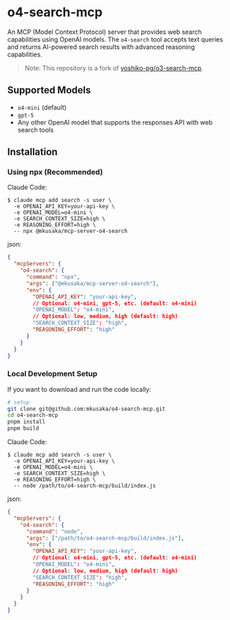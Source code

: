 # o4-search-mcp

An MCP (Model Context Protocol) server that provides web search capabilities using OpenAI models. The `o4-search` tool accepts text queries and returns AI-powered search results with advanced reasoning capabilities.

> Note: This repository is a fork of [yoshiko-pg/o3-search-mcp](https://github.com/yoshiko-pg/o3-search-mcp).

## Supported Models

- `o4-mini` (default)
- `gpt-5`
- Any other OpenAI model that supports the responses API with web search tools

## Installation

### Using npx (Recommended)

Claude Code:

```
$ claude mcp add search -s user \
  -e OPENAI_API_KEY=your-api-key \
  -e OPENAI_MODEL=o4-mini \
  -e SEARCH_CONTEXT_SIZE=high \
  -e REASONING_EFFORT=high \
  -- npx @mkusaka/mcp-server-o4-search
```

json:

```json
{
  "mcpServers": {
    "o4-search": {
      "command": "npx",
      "args": ["@mkusaka/mcp-server-o4-search"],
      "env": {
        "OPENAI_API_KEY": "your-api-key",
        // Optional: o4-mini, gpt-5, etc. (default: o4-mini)
        "OPENAI_MODEL": "o4-mini",
        // Optional: low, medium, high (default: high)
        "SEARCH_CONTEXT_SIZE": "high",
        "REASONING_EFFORT": "high"
      }
    }
  }
}
```

### Local Development Setup

If you want to download and run the code locally:

   ```bash
   # setup
   git clone git@github.com:mkusaka/o4-search-mcp.git
   cd o4-search-mcp
   pnpm install
   pnpm build
   ```

Claude Code:

```
$ claude mcp add search -s user \
  -e OPENAI_API_KEY=your-api-key \
  -e OPENAI_MODEL=o4-mini \
  -e SEARCH_CONTEXT_SIZE=high \
  -e REASONING_EFFORT=high \
  -- node /path/to/o4-search-mcp/build/index.js
```

json:

```json
{
  "mcpServers": {
    "o4-search": {
      "command": "node",
      "args": ["/path/to/o4-search-mcp/build/index.js"],
      "env": {
        "OPENAI_API_KEY": "your-api-key",
        // Optional: o4-mini, gpt-5, etc. (default: o4-mini)
        "OPENAI_MODEL": "o4-mini",
        // Optional: low, medium, high (default: high)
        "SEARCH_CONTEXT_SIZE": "high",
        "REASONING_EFFORT": "high"
      }
    }
  }
}
```
